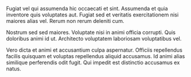 Fugiat vel qui assumenda hic occaecati et sint. Assumenda et quia inventore quis voluptates aut. Fugiat sed et veritatis exercitationem nisi maiores alias vel. Rerum non rerum deleniti cum.
 Nostrum sed sed maiores. Voluptate nisi in animi officia corrupti. Quis doloribus animi id ut. Architecto voluptatem laboriosam voluptatibus vel.
 Vero dicta et animi et accusantium culpa aspernatur. Officiis repellendus facilis quisquam et voluptas repellendus aliquid accusamus. Id animi alias similique perferendis odit fugit. Qui impedit est distinctio accusamus ex natus.